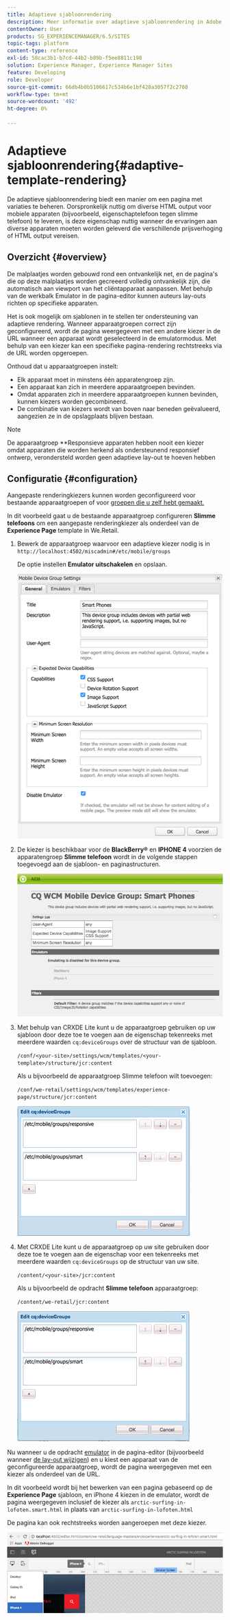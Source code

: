 ```yaml
---
title: Adaptieve sjabloonrendering
description: Meer informatie over adaptieve sjabloonrendering in Adobe Experience Manager.
contentOwner: User
products: SG_EXPERIENCEMANAGER/6.5/SITES
topic-tags: platform
content-type: reference
exl-id: 58cac3b1-b7cd-44b2-b89b-f5ee8811c198
solution: Experience Manager, Experience Manager Sites
feature: Developing
role: Developer
source-git-commit: 66db4b0b5106617c534b6e1bf428a3057f2c2708
workflow-type: tm+mt
source-wordcount: '492'
ht-degree: 0%

---
```


# Adaptieve sjabloonrendering{#adaptive-template-rendering}

De adaptieve sjabloonrendering biedt een manier om een pagina met variaties te beheren. Oorspronkelijk nuttig om diverse HTML output voor mobiele apparaten (bijvoorbeeld, eigenschaptelefoon tegen slimme telefoon) te leveren, is deze eigenschap nuttig wanneer de ervaringen aan diverse apparaten moeten worden geleverd die verschillende prijsverhoging of HTML output vereisen.

## Overzicht {#overview}

De malplaatjes worden gebouwd rond een ontvankelijk net, en de pagina&#39;s die op deze malplaatjes worden gecreeerd volledig ontvankelijk zijn, die automatisch aan viewport van het cliëntapparaat aanpassen. Met behulp van de werkbalk Emulator in de pagina-editor kunnen auteurs lay-outs richten op specifieke apparaten.

Het is ook mogelijk om sjablonen in te stellen ter ondersteuning van adaptieve rendering. Wanneer apparaatgroepen correct zijn geconfigureerd, wordt de pagina weergegeven met een andere kiezer in de URL wanneer een apparaat wordt geselecteerd in de emulatormodus. Met behulp van een kiezer kan een specifieke pagina-rendering rechtstreeks via de URL worden opgeroepen.

Onthoud dat u apparaatgroepen instelt:

* Elk apparaat moet in minstens één apparatengroep zijn.
* Een apparaat kan zich in meerdere apparaatgroepen bevinden.
* Omdat apparaten zich in meerdere apparaatgroepen kunnen bevinden, kunnen kiezers worden gecombineerd.
* De combinatie van kiezers wordt van boven naar beneden geëvalueerd, aangezien ze in de opslagplaats blijven bestaan.

>[!NOTE]
>
>De apparaatgroep **Responsieve apparaten hebben nooit een kiezer omdat apparaten die worden herkend als ondersteunend responsief ontwerp, verondersteld worden geen adaptieve lay-out te hoeven hebben

## Configuratie {#configuration}

Aangepaste renderingkiezers kunnen worden geconfigureerd voor bestaande apparaatgroepen of voor [groepen die u zelf hebt gemaakt.](/help/sites-developing/mobile.md#device-groups)

In dit voorbeeld gaat u de bestaande apparaatgroep configureren **Slimme telefoons** om een aangepaste renderingkiezer als onderdeel van de **Experience Page** template in We.Retail.

1. Bewerk de apparaatgroep waarvoor een adaptieve kiezer nodig is in `http://localhost:4502/miscadmin#/etc/mobile/groups`

   De optie instellen **Emulator uitschakelen** en opslaan.

   ![chlimage_1-157](assets/chlimage_1-157.png)

1. De kiezer is beschikbaar voor de **BlackBerry®** en **IPHONE 4** voorzien de apparatengroep **Slimme telefoon** wordt in de volgende stappen toegevoegd aan de sjabloon- en paginastructuren.

   ![chlimage_1-158](assets/chlimage_1-158.png)

1. Met behulp van CRXDE Lite kunt u de apparaatgroep gebruiken op uw sjabloon door deze toe te voegen aan de eigenschap tekenreeks met meerdere waarden `cq:deviceGroups` over de structuur van de sjabloon.

   `/conf/<your-site>/settings/wcm/templates/<your-template>/structure/jcr:content`

   Als u bijvoorbeeld de apparaatgroep Slimme telefoon wilt toevoegen:

   `/conf/we-retail/settings/wcm/templates/experience-page/structure/jcr:content`

   ![chlimage_1-159](assets/chlimage_1-159.png)

1. Met CRXDE Lite kunt u de apparaatgroep op uw site gebruiken door deze toe te voegen aan de eigenschap voor een tekenreeks met meerdere waarden `cq:deviceGroups` op de structuur van uw site.

   `/content/<your-site>/jcr:content`

   Als u bijvoorbeeld de opdracht **Slimme telefoon** apparaatgroep:

   `/content/we-retail/jcr:content`

   ![chlimage_1-160](assets/chlimage_1-160.png)

Nu wanneer u de opdracht [emulator](/help/sites-authoring/responsive-layout.md#layout-definitions-device-emulation-and-breakpoints) in de pagina-editor (bijvoorbeeld wanneer [de lay-out wijzigen](/help/sites-authoring/responsive-layout.md)) en u kiest een apparaat van de geconfigureerde apparaatgroep, wordt de pagina weergegeven met een kiezer als onderdeel van de URL.

In dit voorbeeld wordt bij het bewerken van een pagina gebaseerd op de **Experience Page** sjabloon, en iPhone 4 kiezen in de emulator, wordt de pagina weergegeven inclusief de kiezer als `arctic-surfing-in-lofoten.smart.html` in plaats van `arctic-surfing-in-lofoten.html`

De pagina kan ook rechtstreeks worden aangeroepen met deze kiezer.

![chlimage_1-161](assets/chlimage_1-161.png)
